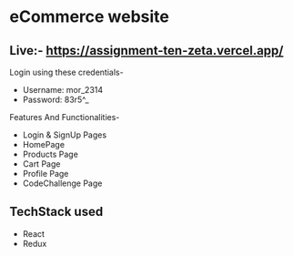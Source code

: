 # eCommerce website 

## Live:- https://assignment-ten-zeta.vercel.app/
Login using these credentials-
- Username: mor_2314
- Password: 83r5^_

Features And Functionalities-
- Login & SignUp Pages
- HomePage
- Products Page
- Cart Page
- Profile Page
- CodeChallenge Page

## TechStack used

- React
- Redux

